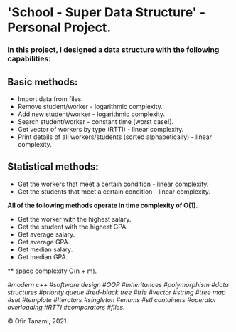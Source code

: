 # **'School - Super Data Structure' - Personal Project.**

### In this project, I designed a data structure with the following capabilities:

## Basic methods:
- Import data from files.
- Remove student/worker - logarithmic complexity.
- Add new student/worker - logarithmic complexity.
- Search student/worker - constant time (worst case!).
- Get vector of workers by type (RTTI) - linear complexity.
- Print details of all workers/students (sorted alphabetically) - linear complexity.

## Statistical methods:
- Get the workers that meet a certain condition - linear complexity.
- Get the students that meet a certain condition - linear complexity.

**All of the following methods operate in time complexity of O(1).**
- Get the worker with the highest salary.
- Get the student with the highest GPA.
- Get average salary.
- Get average GPA.
- Get median salary.
- Get median GPA.

** space complexity O(n + m).

*#modern c++ #software design #OOP #Inheritances #polymorphism #data structures #priority queue #red–black tree #trie #vector #string #tree map #set
#template #Iterators #singleton #enums #stl containers #operator overloading #RTTI #comparators #files.*
 
© Ofir Tanami, 2021.
